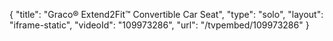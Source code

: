 {
    "title": "Graco&reg; Extend2Fit&trade; Convertible Car Seat",
    "type": "solo",
    "layout": "iframe-static",
    "videoId": "109973286",
    "url": "\/tvpembed\/109973286"
}